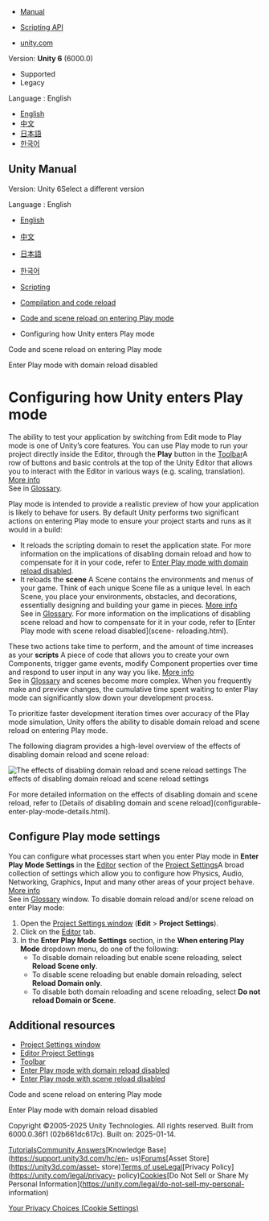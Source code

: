 [](https://docs.unity3d.com)

  * [Manual](../Manual/index.html)
  * [Scripting API](../ScriptReference/index.html)

  * [unity.com](https://unity.com/)

Version: **Unity 6** (6000.0)

  * Supported
  * Legacy

Language : English

  * [English](/Manual/configurable-enter-play-mode.html)
  * [中文](/cn/current/Manual/configurable-enter-play-mode.html)
  * [日本語](/ja/current/Manual/configurable-enter-play-mode.html)
  * [한국어](/kr/current/Manual/configurable-enter-play-mode.html)

[](https://docs.unity3d.com)

## Unity Manual

Version: Unity 6Select a different version

Language : English

  * [English](/Manual/configurable-enter-play-mode.html)
  * [中文](/cn/current/Manual/configurable-enter-play-mode.html)
  * [日本語](/ja/current/Manual/configurable-enter-play-mode.html)
  * [한국어](/kr/current/Manual/configurable-enter-play-mode.html)

  * [Scripting](scripting.html)
  * [Compilation and code reload ](compilation-and-code-reload.html)
  * [Code and scene reload on entering Play mode](code-reloading-editor.html)
  * Configuring how Unity enters Play mode

[](code-reloading-editor.html)

Code and scene reload on entering Play mode

[](domain-reloading.html)

Enter Play mode with domain reload disabled

# Configuring how Unity enters Play mode

The ability to test your application by switching from Edit mode to Play mode
is one of Unity’s core features. You can use Play mode to run your project
directly inside the Editor, through the **Play** button in the
[Toolbar](Toolbar.html)A row of buttons and basic controls at the top of the
Unity Editor that allows you to interact with the Editor in various ways (e.g.
scaling, translation). [More info](Toolbar.html)  
See in [Glossary](Glossary.html#Toolbar).

Play mode is intended to provide a realistic preview of how your application
is likely to behave for users. By default Unity performs two significant
actions on entering Play mode to ensure your project starts and runs as it
would in a build:

  * It reloads the scripting domain to reset the application state. For more information on the implications of disabling domain reload and how to compensate for it in your code, refer to [Enter Play mode with domain reload disabled](domain-reloading.html).
  * It reloads the **scene** A Scene contains the environments and menus of your game. Think of each unique Scene file as a unique level. In each Scene, you place your environments, obstacles, and decorations, essentially designing and building your game in pieces. [More info](CreatingScenes.html)  
See in [Glossary](Glossary.html#Scene). For more information on the
implications of disabling scene reload and how to compensate for it in your
code, refer to [Enter Play mode with scene reload disabled](scene-
reloading.html).

These two actions take time to perform, and the amount of time increases as
your **scripts** A piece of code that allows you to create your own
Components, trigger game events, modify Component properties over time and
respond to user input in any way you like. [More info](creating-scripts.html)  
See in [Glossary](Glossary.html#Scripts) and scenes become more complex. When
you frequently make and preview changes, the cumulative time spent waiting to
enter Play mode can significantly slow down your development process.

To prioritize faster development iteration times over accuracy of the Play
mode simulation, Unity offers the ability to disable domain reload and scene
reload on entering Play mode.

The following diagram provides a high-level overview of the effects of
disabling domain reload and scene reload:

![The effects of disabling domain reload and scene reload
settings](../uploads/Main/EnterPlayModeDiagram.svg) The effects of disabling
domain reload and scene reload settings

For more detailed information on the effects of disabling domain and scene
reload, refer to [Details of disabling domain and scene reload](configurable-
enter-play-mode-details.html).

## Configure Play mode settings

You can configure what processes start when you enter Play mode in **Enter
Play Mode Settings** in the [Editor](class-EditorManager.html) section of the
[Project Settings](comp-ManagerGroup.html)A broad collection of settings which
allow you to configure how Physics, Audio, Networking, Graphics, Input and
many other areas of your project behave. [More info](comp-ManagerGroup.html)  
See in [Glossary](Glossary.html#ProjectSettings) window. To disable domain
reload and/or scene reload on enter Play mode:

  1. Open the [Project Settings window](comp-ManagerGroup.html) (**Edit** > **Project Settings**).
  2. Click on the [Editor](class-EditorManager.html) tab.
  3. In the **Enter Play Mode Settings** section, in the **When entering Play Mode** dropdown menu, do one of the following: 
     * To disable domain reloading but enable scene reloading, select **Reload Scene only**.
     * To disable scene reloading but enable domain reloading, select **Reload Domain only**.
     * To disable both domain reloading and scene reloading, select **Do not reload Domain or Scene**.

## Additional resources

  * [Project Settings window](comp-ManagerGroup.html)
  * [Editor Project Settings](class-EditorManager.html)
  * [Toolbar](Toolbar.html)
  * [Enter Play mode with domain reload disabled](domain-reloading.html)
  * [Enter Play mode with scene reload disabled](scene-reloading.html)

[](code-reloading-editor.html)

Code and scene reload on entering Play mode

[](domain-reloading.html)

Enter Play mode with domain reload disabled

Copyright ©2005-2025 Unity Technologies. All rights reserved. Built from
6000.0.36f1 (02b661dc617c). Built on: 2025-01-14.

[Tutorials](https://learn.unity.com/)[Community
Answers](https://answers.unity3d.com)[Knowledge
Base](https://support.unity3d.com/hc/en-
us)[Forums](https://forum.unity3d.com)[Asset Store](https://unity3d.com/asset-
store)[Terms of
use](https://docs.unity3d.com/Manual/TermsOfUse.html)[Legal](https://unity.com/legal)[Privacy
Policy](https://unity.com/legal/privacy-
policy)[Cookies](https://unity.com/legal/cookie-policy)[Do Not Sell or Share
My Personal Information](https://unity.com/legal/do-not-sell-my-personal-
information)

[Your Privacy Choices (Cookie Settings)](javascript:void\(0\);)

